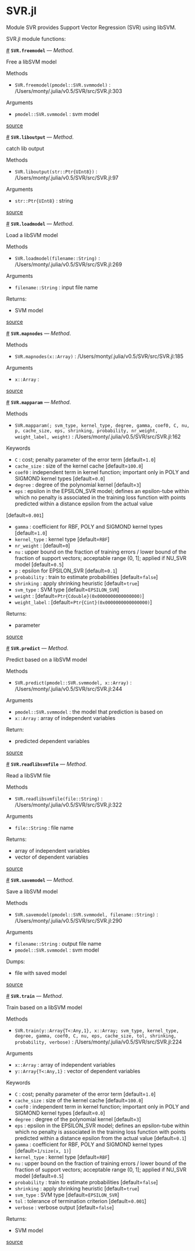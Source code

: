 
<a id='SVR.jl-1'></a>

# SVR.jl


Module SVR provides Support Vector Regression (SVR) using libSVM.


SVR.jl module functions:

<a id='SVR.freemodel-Tuple{SVR.svmmodel}' href='#SVR.freemodel-Tuple{SVR.svmmodel}'>#</a>
**`SVR.freemodel`** &mdash; *Method*.



Free a libSVM model

Methods

  * `SVR.freemodel(pmodel::SVR.svmmodel)` : /Users/monty/.julia/v0.5/SVR/src/SVR.jl:303

Arguments

  * `pmodel::SVR.svmmodel` : svm model


<a target='_blank' href='https://github.com/madsjulia/SVR.jl/tree/3969bc920013ce36e065af109af155899d2a2e3a/src/SVR.jl#L296-L300' class='documenter-source'>source</a><br>

<a id='SVR.liboutput-Tuple{Ptr{UInt8}}' href='#SVR.liboutput-Tuple{Ptr{UInt8}}'>#</a>
**`SVR.liboutput`** &mdash; *Method*.



catch lib output

Methods

  * `SVR.liboutput(str::Ptr{UInt8})` : /Users/monty/.julia/v0.5/SVR/src/SVR.jl:97

Arguments

  * `str::Ptr{UInt8}` : string


<a target='_blank' href='https://github.com/madsjulia/SVR.jl/tree/3969bc920013ce36e065af109af155899d2a2e3a/src/SVR.jl#L90-L94' class='documenter-source'>source</a><br>

<a id='SVR.loadmodel-Tuple{String}' href='#SVR.loadmodel-Tuple{String}'>#</a>
**`SVR.loadmodel`** &mdash; *Method*.



Load a libSVM model

Methods

  * `SVR.loadmodel(filename::String)` : /Users/monty/.julia/v0.5/SVR/src/SVR.jl:269

Arguments

  * `filename::String` : input file name

Returns:

  * SVM model


<a target='_blank' href='https://github.com/madsjulia/SVR.jl/tree/3969bc920013ce36e065af109af155899d2a2e3a/src/SVR.jl#L258-L266' class='documenter-source'>source</a><br>

<a id='SVR.mapnodes-Tuple{Array}' href='#SVR.mapnodes-Tuple{Array}'>#</a>
**`SVR.mapnodes`** &mdash; *Method*.



Methods

  * `SVR.mapnodes(x::Array)` : /Users/monty/.julia/v0.5/SVR/src/SVR.jl:185

Arguments

  * `x::Array` :


<a target='_blank' href='https://github.com/madsjulia/SVR.jl/tree/3969bc920013ce36e065af109af155899d2a2e3a/src/SVR.jl#L180-L185' class='documenter-source'>source</a><br>

<a id='SVR.mapparam-Tuple{}' href='#SVR.mapparam-Tuple{}'>#</a>
**`SVR.mapparam`** &mdash; *Method*.



Methods

  * `SVR.mapparam(; svm_type, kernel_type, degree, gamma, coef0, C, nu, p, cache_size, eps, shrinking, probability, nr_weight, weight_label, weight)` : /Users/monty/.julia/v0.5/SVR/src/SVR.jl:162

Keywords

  * `C` : cost; penalty parameter of the error term [default=`1.0`]
  * `cache_size` : size of the kernel cache [default=`100.0`]
  * `coef0` : independent term in kernel function; important only in POLY and  SIGMOND kernel types [default=`0.0`]
  * `degree` : degree of the polynomial kernel [default=`3`]
  * `eps` : epsilon in the EPSILON_SVR model; defines an epsilon-tube within which no penalty is associated in the training loss function with points predicted within a distance epsilon from the actual value

[default=`0.001`]

  * `gamma` : coefficient for RBF, POLY and SIGMOND kernel types [default=`1.0`]
  * `kernel_type` : kernel type [default=`RBF`]
  * `nr_weight` : [default=`0`]
  * `nu` : upper bound on the fraction of training errors / lower bound of the fraction of support vectors; acceptable range (0, 1]; applied if NU_SVR model [default=`0.5`]
  * `p` : epsilon for EPSILON_SVR [default=`0.1`]
  * `probability` : train to estimate probabilities [default=`false`]
  * `shrinking` : apply shrinking heuristic [default=`true`]
  * `svm_type` : SVM type [default=`EPSILON_SVR`]
  * `weight` : [default=`Ptr{Cdouble}(0x0000000000000000)`]
  * `weight_label` : [default=`Ptr{Cint}(0x0000000000000000)`]

Returns:

  * parameter


<a target='_blank' href='https://github.com/madsjulia/SVR.jl/tree/3969bc920013ce36e065af109af155899d2a2e3a/src/SVR.jl#L122-L142' class='documenter-source'>source</a><br>

<a id='SVR.predict-Tuple{SVR.svmmodel,Array}' href='#SVR.predict-Tuple{SVR.svmmodel,Array}'>#</a>
**`SVR.predict`** &mdash; *Method*.



Predict based on a libSVM model

Methods

  * `SVR.predict(pmodel::SVR.svmmodel, x::Array)` : /Users/monty/.julia/v0.5/SVR/src/SVR.jl:244

Arguments

  * `pmodel::SVR.svmmodel` : the model that prediction is based on
  * `x::Array` : array of independent variables

Return:

  * predicted dependent variables


<a target='_blank' href='https://github.com/madsjulia/SVR.jl/tree/3969bc920013ce36e065af109af155899d2a2e3a/src/SVR.jl#L232-L240' class='documenter-source'>source</a><br>

<a id='SVR.readlibsvmfile-Tuple{String}' href='#SVR.readlibsvmfile-Tuple{String}'>#</a>
**`SVR.readlibsvmfile`** &mdash; *Method*.



Read a libSVM file

Methods

  * `SVR.readlibsvmfile(file::String)` : /Users/monty/.julia/v0.5/SVR/src/SVR.jl:322

Arguments

  * `file::String` : file name

Returns:

  * array of independent variables
  * vector of dependent variables


<a target='_blank' href='https://github.com/madsjulia/SVR.jl/tree/3969bc920013ce36e065af109af155899d2a2e3a/src/SVR.jl#L310-L319' class='documenter-source'>source</a><br>

<a id='SVR.savemodel-Tuple{SVR.svmmodel,String}' href='#SVR.savemodel-Tuple{SVR.svmmodel,String}'>#</a>
**`SVR.savemodel`** &mdash; *Method*.



Save a libSVM model

Methods

  * `SVR.savemodel(pmodel::SVR.svmmodel, filename::String)` : /Users/monty/.julia/v0.5/SVR/src/SVR.jl:290

Arguments

  * `filename::String` : output file name
  * `pmodel::SVR.svmmodel` : svm model

Dumps:

  * file with saved model


<a target='_blank' href='https://github.com/madsjulia/SVR.jl/tree/3969bc920013ce36e065af109af155899d2a2e3a/src/SVR.jl#L278-L286' class='documenter-source'>source</a><br>

<a id='SVR.train-Tuple{Array{T,1},Array}' href='#SVR.train-Tuple{Array{T,1},Array}'>#</a>
**`SVR.train`** &mdash; *Method*.



Train based on a libSVM model

Methods

  * `SVR.train(y::Array{T<:Any,1}, x::Array; svm_type, kernel_type, degree, gamma, coef0, C, nu, eps, cache_size, tol, shrinking, probability, verbose)` : /Users/monty/.julia/v0.5/SVR/src/SVR.jl:224

Arguments

  * `x::Array` : array of independent variables
  * `y::Array{T<:Any,1}` : vector of dependent variables

Keywords

  * `C` : cost; penalty parameter of the error term [default=`1.0`]
  * `cache_size` : size of the kernel cache [default=`100.0`]
  * `coef0` : independent term in kernel function; important only in POLY and  SIGMOND kernel types [default=`0.0`]
  * `degree` : degree of the polynomial kernel [default=`3`]
  * `eps` : epsilon in the EPSILON_SVR model; defines an epsilon-tube within which no penalty is associated in the training loss function with points predicted within a distance epsilon from the actual value [default=`0.1`]
  * `gamma` : coefficient for RBF, POLY and SIGMOND kernel types [default=`1/size(x, 1)`]
  * `kernel_type` : kernel type [default=`RBF`]
  * `nu` : upper bound on the fraction of training errors / lower bound of the fraction of support vectors; acceptable range (0, 1]; applied if NU_SVR model [default=`0.5`]
  * `probability` : train to estimate probabilities [default=`false`]
  * `shrinking` : apply shrinking heuristic [default=`true`]
  * `svm_type` : SVM type [default=`EPSILON_SVR`]
  * `tol` : tolerance of termination criterion [default=`0.001`]
  * `verbose` : verbose output [default=`false`]

Returns:

  * SVM model


<a target='_blank' href='https://github.com/madsjulia/SVR.jl/tree/3969bc920013ce36e065af109af155899d2a2e3a/src/SVR.jl#L199-L207' class='documenter-source'>source</a><br>

